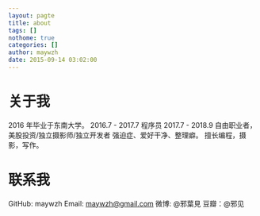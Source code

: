 ```yaml
---
layout: pagte
title: about
tags: []
nothome: true
categories: []
author: maywzh
date: 2015-09-14 03:02:00
---
```


# 关于我

2016 年毕业于东南大学。
2016.7 - 2017.7 程序员
2017.7 - 2018.9 自由职业者，美股投资/独立摄影师/独立开发者
强迫症、爱好干净、整理癖。
擅长编程，摄影，写作。

# 联系我

GitHub: maywzh
Email: maywzh@gmail.com
微博: @邪葉見
豆瓣：@邪见
